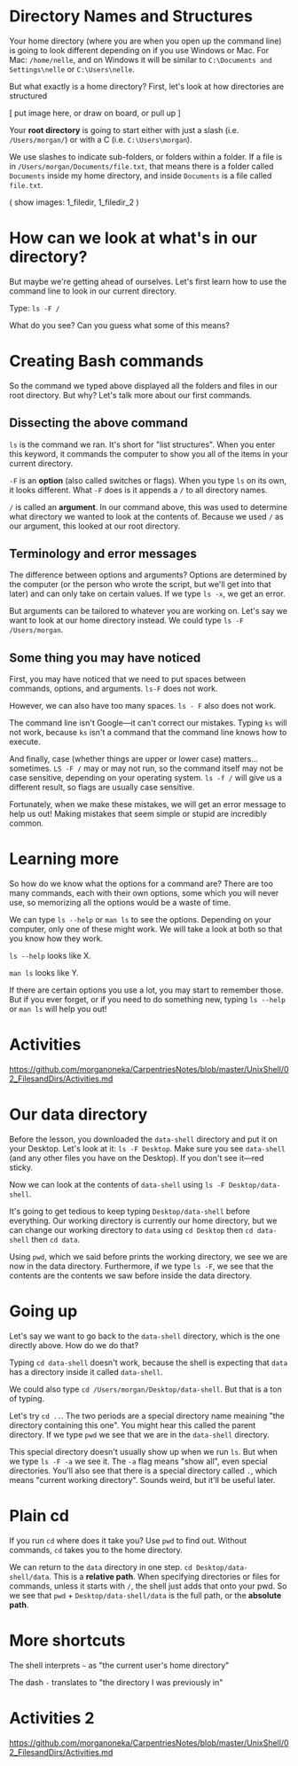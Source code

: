 # Directory Names and Structures
Your home directory (where you are when you open up the command line) is going to look different depending on if you use Windows or Mac. For Mac: `/home/nelle`, and on Windows it will be similar to `C:\Documents and Settings\nelle` or `C:\Users\nelle`.

But what exactly is a home directory? First, let's look at how directories are structured

[ put image here, or draw on board, or pull up ]

Your **root directory** is going to start either with just a slash (i.e. `/Users/morgan/`) or with a C (i.e. `C:\Users\morgan`).

We use slashes to indicate sub-folders, or folders within a folder. If a file is in `/Users/morgan/Documents/file.txt`, that means there is a folder called `Documents` inside my home directory, and inside `Documents` is a file called `file.txt`.

( show images: 1_filedir, 1_filedir_2 )

# How can we look at what's in our directory?
But maybe we're getting ahead of ourselves. Let's first learn how to use the command line to look in our current directory.

Type: `ls -F /`

What do you see? Can you guess what some of this means?

# Creating Bash commands
So the command we typed above displayed all the folders and files in our root directory. But why? Let's talk more about our first commands.

## Dissecting the above command
`ls` is the command we ran. It's short for "list structures". When you enter this keyword, it commands the computer to show you all of the items in your current directory.

`-F` is an **option** (also called switches or flags). When you type `ls` on its own, it looks different. What `-F` does is it appends a `/` to all directory names.

`/` is called an **argument**. In our command above, this was used to determine what directory we wanted to look at the contents of. Because we used `/` as our argument, this looked at our root directory. 

## Terminology and error messages
The difference between options and arguments? Options are determined by the computer (or the person who wrote the script, but we'll get into that later) and can only take on certain values. If we type `ls -x`, we get an error.

But arguments can be tailored to whatever you are working on. Let's say we want to look at our home directory instead. We could type `ls -F /Users/morgan`. 

## Some thing you may have noticed
First, you may have noticed that we need to put spaces between commands, options, and arguments. `ls-F` does not work. 

However, we can also have too many spaces. `ls - F` also does not work.

The command line isn't Google—it can't correct our mistakes. Typing `ks` will not work, because `ks` isn't a command that the command line knows how to execute.

And finally, case (whether things are upper or lower case) matters... sometimes. `LS -F /` may or may not run, so the command itself may not be case sensitive, depending on your operating system. `ls -f /` will give us a different result, so flags are usually case sensitive.

Fortunately, when we make these mistakes, we will get an error message to help us out! Making mistakes that seem simple or stupid are incredibly common. 

# Learning more
So how do we know what the options for a command are? There are too many commands, each with their own options, some which you will never use, so memorizing all the options would be a waste of time.

We can type `ls --help` or `man ls` to see the options. Depending on your computer, only one of these might work. We will take a look at both so that you know how they work.

`ls --help` looks like X.

`man ls` looks like Y.

If there are certain options you use a lot, you may start to remember those. But if you ever forget, or if you need to do something new, typing `ls --help` or `man ls` will help you out!

# Activities
https://github.com/morganoneka/CarpentriesNotes/blob/master/UnixShell/02_FilesandDirs/Activities.md

# Our data directory
Before the lesson, you downloaded the `data-shell` directory and put it on your Desktop. Let's look at it: `ls -F Desktop`. Make sure you see `data-shell` (and any other files you have on the Desktop). If you don't see it—red sticky.

Now we can look at the contents of `data-shell` using `ls -F Desktop/data-shell`.

It's going to get tedious to keep typing `Desktop/data-shell` before everything. Our working directory is currently our home directory, but we can change our working directory to `data` using `cd Desktop` then `cd data-shell` then `cd data`.

Using `pwd`, which we said before prints the working directory, we see we are now in the data directory. Furthermore, if we type `ls -F`, we see that the contents are the contents we saw before inside the data directory.

# Going up
Let's say we want to go back to the `data-shell` directory, which is the one directly above. How do we do that? 

Typing `cd data-shell` doesn't work, because the shell is expecting that `data` has a directory inside it called `data-shell`.

We could also type `cd /Users/morgan/Desktop/data-shell`. But that is a ton of typing. 

Let's try `cd ..`. The two periods are a special directory name meaining "the directory containing this one". You might hear this called the parent directory. If we type `pwd` we see that we are in the `data-shell` directory.

This special directory doesn't usually show up when we run `ls`. But when we type `ls -F -a` we see it. The `-a` flag means "show all", even special directories. You'll also see that there is a special directory called `.`, which means "current working directory". Sounds weird, but it'll be useful later.

# Plain cd
If you run `cd` where does it take you? Use `pwd` to find out. Without commands, `cd` takes you to the home directory.

We can return to the `data` directory in one step. `cd Desktop/data-shell/data`. This is a __relative path__. When specifying directories or files for commands, unless it starts with `/`, the shell just adds that onto your pwd. So we see that `pwd` + `Desktop/data-shell/data` is the full path, or the __absolute path__.

# More shortcuts
The shell interprets `~` as "the current user's home directory"

The dash `-` translates to "the directory I was previously in"

# Activities 2
https://github.com/morganoneka/CarpentriesNotes/blob/master/UnixShell/02_FilesandDirs/Activities.md
